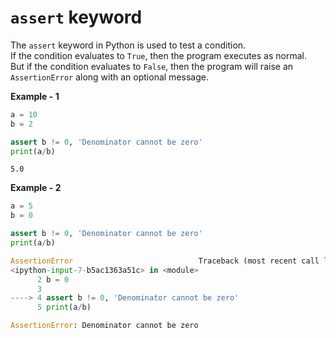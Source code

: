 # `assert` keyword

The `assert` keyword in Python is used to test a condition.  
If the condition evaluates to `True`, then the program executes as normal.  
But if the condition evaluates to `False`, then the program will raise an `AssertionError` along with an optional message.

**Example - 1**

```python
a = 10
b = 2

assert b != 0, 'Denominator cannot be zero'
print(a/b)
```
```
5.0
```

**Example - 2**

```python
a = 5
b = 0

assert b != 0, 'Denominator cannot be zero'
print(a/b)
```

```python
AssertionError                            Traceback (most recent call last)
<ipython-input-7-b5ac1363a51c> in <module>
      2 b = 0
      3 
----> 4 assert b != 0, 'Denominator cannot be zero'
      5 print(a/b)

AssertionError: Denominator cannot be zero
```
